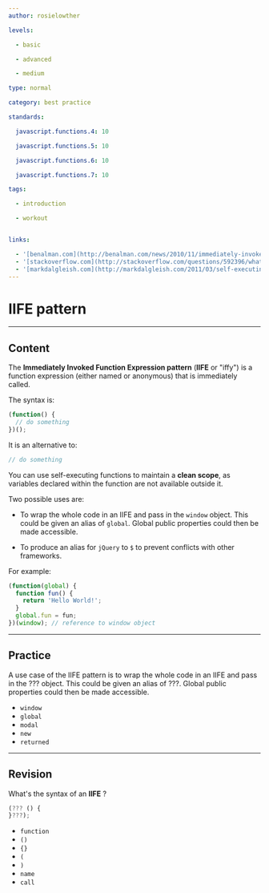 ```yaml
---
author: rosielowther

levels:

  - basic

  - advanced

  - medium

type: normal

category: best practice

standards:

  javascript.functions.4: 10

  javascript.functions.5: 10

  javascript.functions.6: 10

  javascript.functions.7: 10

tags:

  - introduction

  - workout


links:

  - '[benalman.com](http://benalman.com/news/2010/11/immediately-invoked-function-expression/){website}'
  - '[stackoverflow.com](http://stackoverflow.com/questions/592396/what-is-the-purpose-of-a-self-executing-function-in-javascript){website}'
  - '[markdalgleish.com](http://markdalgleish.com/2011/03/self-executing-anonymous-functions/){website}'
---
```


# IIFE pattern

---

## Content

The **Immediately Invoked Function Expression pattern** (**IIFE** or "iffy") is a function expression (either named or anonymous) that is immediately called.

The syntax is:

```javascript
(function() {
  // do something
})();
```

It is an alternative to:

```javascript
// do something
```

You can use self-executing functions to maintain a **clean scope**, as variables declared within the function are not available outside it.

Two possible uses are:

- To wrap the whole code in an IIFE and pass in the `window` object. This could be given an alias of `global`. Global public properties could then be made accessible.

- To produce an alias for `jQuery` to `$` to prevent conflicts with other frameworks.

For example:

```javascript
(function(global) {
  function fun() {
    return 'Hello World!';
  }
  global.fun = fun;
})(window); // reference to window object
```

---

## Practice

A use case of the IIFE pattern is to wrap the whole code in an IIFE and pass in the ??? object. This could be given an alias of ???. Global public properties could then be made accessible.

- `window`
- `global`
- `modal`
- `new`
- `returned`

---

## Revision

What's the syntax of an **IIFE** ?

```javascript
(??? () {
}???);
```

- `function`
- `()`
- `{}`
- `(`
- `)`
- `name`
- `call`
